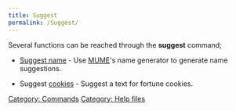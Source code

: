 ```yaml
---
title: Suggest
permalink: /Suggest/
---
```


Several functions can be reached through the **suggest** command;

- [Suggest name](Suggest_name "wikilink") - Use
  [MUME](MUME "wikilink")'s name generator to generate name suggestions.

<!-- -->

- Suggest [cookies](cookies "wikilink") - Suggest a text for fortune
  cookies.

[Category: Commands](Category:_Commands "wikilink") [Category: Help
files](Category:_Help_files "wikilink")
